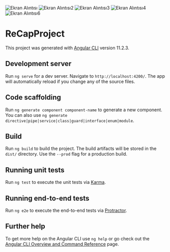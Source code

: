 ![Ekran Alıntısı](https://user-images.githubusercontent.com/33204265/114323203-df2bfb80-9b2c-11eb-886e-eabdb29c96c6.PNG)
![Ekran Alıntısı2](https://user-images.githubusercontent.com/33204265/114323209-e81ccd00-9b2c-11eb-855b-87821d3683ba.PNG)
![Ekran Alıntısı3](https://user-images.githubusercontent.com/33204265/114323214-ec48ea80-9b2c-11eb-99c1-4f4ed755afd5.PNG)
![Ekran Alıntısı4](https://user-images.githubusercontent.com/33204265/114323216-ece18100-9b2c-11eb-913d-3c8f246837bc.PNG)
![Ekran Alıntısı6](https://user-images.githubusercontent.com/33204265/114323220-eeab4480-9b2c-11eb-9865-abb25912d861.PNG)
# ReCapProject

This project was generated with [Angular CLI](https://github.com/angular/angular-cli) version 11.2.3.

## Development server

Run `ng serve` for a dev server. Navigate to `http://localhost:4200/`. The app will automatically reload if you change any of the source files.

## Code scaffolding

Run `ng generate component component-name` to generate a new component. You can also use `ng generate directive|pipe|service|class|guard|interface|enum|module`.

## Build

Run `ng build` to build the project. The build artifacts will be stored in the `dist/` directory. Use the `--prod` flag for a production build.

## Running unit tests

Run `ng test` to execute the unit tests via [Karma](https://karma-runner.github.io).

## Running end-to-end tests

Run `ng e2e` to execute the end-to-end tests via [Protractor](http://www.protractortest.org/).

## Further help

To get more help on the Angular CLI use `ng help` or go check out the [Angular CLI Overview and Command Reference](https://angular.io/cli) page.
